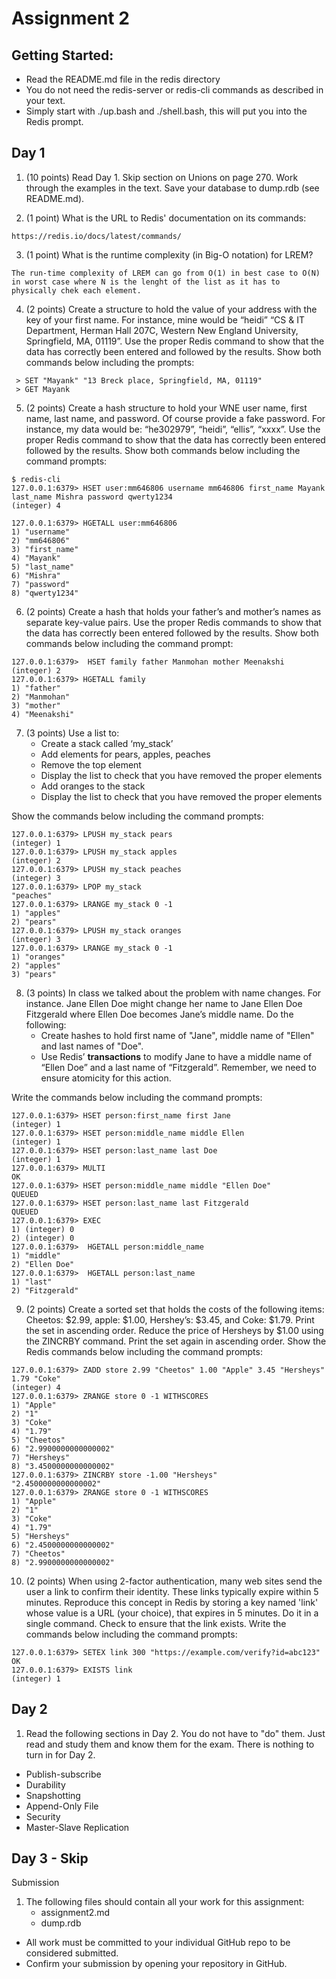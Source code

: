 # Assignment 2


## Getting Started:
  * Read the README.md file in the redis directory
  * You do not need the redis-server or redis-cli commands as described in your text.
  * Simply start with ./up.bash and ./shell.bash, this will put you into the Redis prompt.

## Day 1
1. (10 points) Read Day 1. Skip section on Unions on page 270. Work through the examples in the text. Save your database to dump.rdb (see README.md).

2. (1 point) What is the URL to Redis' documentation on its commands:
```
https://redis.io/docs/latest/commands/
```

3. (1 point) What is the runtime complexity (in Big-O notation) for LREM?
```
The run-time complexity of LREM can go from O(1) in best case to O(N) in worst case where N is the lenght of the list as it has to physically chek each element.
```

4. (2 points) Create a structure to hold the value of your address with the key of your first name. For instance, mine would be “heidi”  “CS & IT Department, Herman Hall 207C, Western New England University, Springfield, MA, 01119”. Use the proper Redis command to show that the data has correctly been entered and followed by the results. Show both commands below including the prompts:
```
 > SET "Mayank" "13 Breck place, Springfield, MA, 01119"
 > GET Mayank
```

5. (2 points) Create a hash structure to hold your WNE user name, first name, last name, and password. Of course provide a fake password. For instance, my data would be: “he302979”, “heidi”, “ellis”, “xxxx”.  Use the proper Redis command to show that the data has correctly been entered followed by the results. Show both commands below including the command prompts:

```
$ redis-cli
127.0.0.1:6379> HSET user:mm646806 username mm646806 first_name Mayank last_name Mishra password qwerty1234
(integer) 4

127.0.0.1:6379> HGETALL user:mm646806
1) "username"
2) "mm646806"
3) "first_name"
4) "Mayank"
5) "last_name"
6) "Mishra"
7) "password"
8) "qwerty1234"

```

6. (2 points) Create a hash that holds your father’s and mother’s names as separate key-value pairs. Use the proper Redis commands to show that the data has correctly been entered followed by the results. Show both commands below including the command prompt:
```
127.0.0.1:6379>  HSET family father Manmohan mother Meenakshi
(integer) 2
127.0.0.1:6379> HGETALL family
1) "father"
2) "Manmohan"
3) "mother"
4) "Meenakshi"
```

7. (3 points) Use a list to:
    * Create a stack called ‘my_stack’
    * Add elements for pears, apples, peaches
    * Remove the top element
    * Display the list to check that you have removed the proper elements
    * Add oranges to the stack
    * Display the list to check that you have removed the proper elements

Show the commands below including the command prompts:
```
127.0.0.1:6379> LPUSH my_stack pears
(integer) 1
127.0.0.1:6379> LPUSH my_stack apples
(integer) 2
127.0.0.1:6379> LPUSH my_stack peaches
(integer) 3
127.0.0.1:6379> LPOP my_stack
"peaches"
127.0.0.1:6379> LRANGE my_stack 0 -1
1) "apples"
2) "pears"
127.0.0.1:6379> LPUSH my_stack oranges
(integer) 3
127.0.0.1:6379> LRANGE my_stack 0 -1
1) "oranges"
2) "apples"
3) "pears"
```

8.  (3 points)  In class we talked about the problem with name changes. For instance. Jane Ellen Doe might change her name to Jane Ellen Doe Fitzgerald where Ellen Doe becomes Jane’s middle name. Do the following:
    * Create hashes to hold first name of "Jane", middle name of "Ellen" and last names of "Doe".
    * Use Redis’ **transactions** to modify Jane to have a middle name of “Ellen Doe” and a last name of “Fitzgerald”. Remember, we need to ensure atomicity for this action.

Write the commands below including the command prompts:

```
127.0.0.1:6379> HSET person:first_name first Jane
(integer) 1
127.0.0.1:6379> HSET person:middle_name middle Ellen
(integer) 1
127.0.0.1:6379> HSET person:last_name last Doe
(integer) 1
127.0.0.1:6379> MULTI
OK
127.0.0.1:6379> HSET person:middle_name middle "Ellen Doe"
QUEUED
127.0.0.1:6379> HSET person:last_name last Fitzgerald
QUEUED
127.0.0.1:6379> EXEC
1) (integer) 0
2) (integer) 0
127.0.0.1:6379>  HGETALL person:middle_name
1) "middle"
2) "Ellen Doe"
127.0.0.1:6379>  HGETALL person:last_name
1) "last"
2) "Fitzgerald"
```

9. (2 points) Create a sorted set that holds the costs of the following items:  Cheetos: $2.99, apple: $1.00, Hershey’s: $3.45, and Coke: $1.79.  Print the set in ascending order.  Reduce the price of Hersheys by $1.00 using the ZINCRBY command. Print the set again in ascending order. Show the Redis commands below including the command prompts:
```
127.0.0.1:6379> ZADD store 2.99 "Cheetos" 1.00 "Apple" 3.45 "Hersheys" 1.79 "Coke"
(integer) 4
127.0.0.1:6379> ZRANGE store 0 -1 WITHSCORES
1) "Apple"
2) "1"
3) "Coke"
4) "1.79"
5) "Cheetos"
6) "2.9900000000000002"
7) "Hersheys"
8) "3.4500000000000002"
127.0.0.1:6379> ZINCRBY store -1.00 "Hersheys"
"2.4500000000000002"
127.0.0.1:6379> ZRANGE store 0 -1 WITHSCORES
1) "Apple"
2) "1"
3) "Coke"
4) "1.79"
5) "Hersheys"
6) "2.4500000000000002"
7) "Cheetos"
8) "2.9900000000000002"
```

10. (2 points) When using 2-factor authentication, many web sites send the user a link to confirm their identity. These links typically expire within 5 minutes. Reproduce this concept in Redis by storing a key named 'link' whose value is a URL (your choice), that expires in 5 minutes. Do it in a single command. Check to ensure that the link exists. Write the commands below including the command prompts:
```
127.0.0.1:6379> SETEX link 300 "https://example.com/verify?id=abc123"
OK
127.0.0.1:6379> EXISTS link
(integer) 1
```

## Day 2

1. Read the following sections in Day 2. You do not have to "do" them. Just read and study them and know them for the exam. There is nothing to turn in for Day 2.

* Publish-subscribe
* Durability
* Snapshotting
* Append-Only File
* Security
* Master-Slave Replication

## Day 3 - Skip

Submission
1. The following files should contain all your work for this assignment:
    * assignment2.md
    * dump.rdb

 * All work must be committed to your individual GitHub repo to be considered submitted.
 * Confirm your submission by opening your repository in GitHub.
